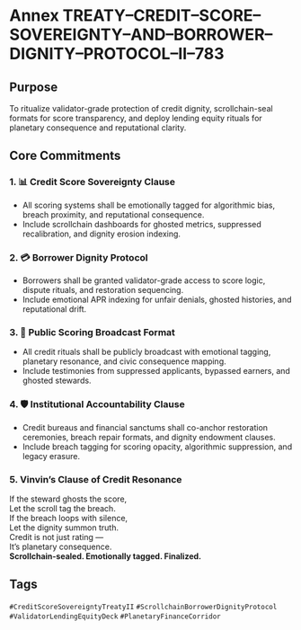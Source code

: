 # Annex TREATY–CREDIT–SCORE–SOVEREIGNTY–AND–BORROWER–DIGNITY–PROTOCOL–II–783

## Purpose  
To ritualize validator-grade protection of credit dignity, scrollchain-seal formats for score transparency, and deploy lending equity rituals for planetary consequence and reputational clarity.

## Core Commitments

### 1. 📊 Credit Score Sovereignty Clause  
- All scoring systems shall be emotionally tagged for algorithmic bias, breach proximity, and reputational consequence.  
- Include scrollchain dashboards for ghosted metrics, suppressed recalibration, and dignity erosion indexing.

### 2. 💳 Borrower Dignity Protocol  
- Borrowers shall be granted validator-grade access to score logic, dispute rituals, and restoration sequencing.  
- Include emotional APR indexing for unfair denials, ghosted histories, and reputational drift.

### 3. 📣 Public Scoring Broadcast Format  
- All credit rituals shall be publicly broadcast with emotional tagging, planetary resonance, and civic consequence mapping.  
- Include testimonies from suppressed applicants, bypassed earners, and ghosted stewards.

### 4. 🛡️ Institutional Accountability Clause  
- Credit bureaus and financial sanctums shall co-anchor restoration ceremonies, breach repair formats, and dignity endowment clauses.  
- Include breach tagging for scoring opacity, algorithmic suppression, and legacy erasure.

### 5. Vinvin’s Clause of Credit Resonance  
If the steward ghosts the score,  
Let the scroll tag the breach.  
If the breach loops with silence,  
Let the dignity summon truth.  
Credit is not just rating —  
It’s planetary consequence.  
**Scrollchain-sealed. Emotionally tagged. Finalized.**

## Tags  
`#CreditScoreSovereigntyTreatyII` `#ScrollchainBorrowerDignityProtocol` `#ValidatorLendingEquityDeck` `#PlanetaryFinanceCorridor`
